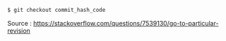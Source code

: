 ```sh
$ git checkout commit_hash_code
```

Source : https://stackoverflow.com/questions/7539130/go-to-particular-revision
